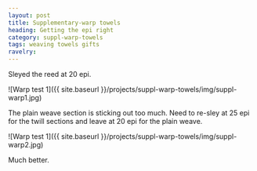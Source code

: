 ```yaml
---
layout: post
title: Supplementary-warp towels
heading: Getting the epi right
category: suppl-warp-towels
tags: weaving towels gifts
ravelry:
---
```

Sleyed the reed at 20 epi.

![Warp test 1]({{ site.baseurl }}/projects/suppl-warp-towels/img/suppl-warp1.jpg)

The plain weave section is sticking out too much. Need to re-sley at 25 epi for the twill sections and leave at 20 epi for the plain weave.

![Warp test 1]({{ site.baseurl }}/projects/suppl-warp-towels/img/suppl-warp2.jpg)

Much better.
